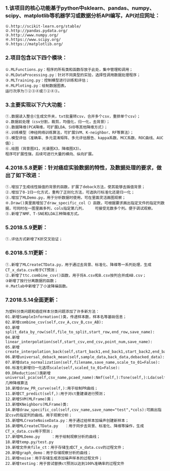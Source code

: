 ### 1.该项目的核心功能基于python中sklearn、pandas、numpy、scipy、matplotlib等机器学习或数据分析API编写，API对应网址：
	①.http://scikit-learn.org/stable/
	②.http://pandas.pydata.org/
	③.http://www.numpy.org/
	④.https://www.scipy.org/
	⑤.https://matplotlib.org/

### 2.项目包含以下四个模块：
	①.MLFunctions.py：程序的所有类和函数存放于此处，集中管理和调用；
	②.MLDataProcessing.py：针对不同类型的实验，选择性调用数据处理程序；
	③.MLTraining.py：控制模型进行训练和评估；
	④.MLPloting.py：绘制数据图表。
	运行次序为①②③④或①②④③。

### 3.主要实现以下六大功能：
	①.数据读入整合(生成文件夹，txt批量转csv，合并多个csv，重排单个csv）；
	②.数据前处理（csv分割，裁剪，均值化，归一化，去背景）；
	③.数据降维(PCA降维，可扩展LDA、SVD等其他降维方式)；
	④.训练模型（神经网络训练算法，可扩展SVM、K-neighbor、RF等算法）；
	⑤.模型评估（准确率、多元混淆矩阵、多元评估报告、kappa系数、MCC系数、ROC曲线、AUC值）；
	⑥.绘图（背景图X1，光谱图X3，降维图X3）。
	程序可扩展性强，后续可进行大量的横向、纵向扩展。

### 4.2018.5.8更新：针对癌症实验数据的特性，及数据处理的要求，做出了如下改进：
	①.增加了生成线性插值的背景的函数，扩展了deback方法，使其能够去插值背景；
	②.增加了0-1归一化方式，重构了正则化方法，可选执行标准化还是归一化；
	③.增加了MLDemo.py，用于分析数据时使用，可在里面灵活画图观察；
	④.Draw()类里面增加了draw_specific_col（）函数，可根据要求画出指定文件的指定列数据，可同时在一图里画多列，cols指定第几列，	   可接受无数多个列。便于调试观察。
	⑤.新增了NMF、T-SNE和LDA三种降维方式。

### 5.2018.5.9更新：
	①.评估方式新增了K折交叉验证；

### 6.2018.5.11更新：
	①.新增了MLCreateCTData.py，用于通过去背景、标准化、降维等一系列处理，生成CT_x_data.csv用于CT预测；
	②.新增了ttc.combine_csv()函数，用于将A.csv和B.csv按列合并成AB.csv；
	③新增了按行分离数据的函数；
	④.Matlab中新增了了小波降噪函数。

### 7.2018.5.14全面更新：
	为塑料分类问题和癌症样本分类问题添加了许多新方法：
	01.新增SampleInformation()类，传递样本数，样本名等基础信息；
	02.新增combine_csv(self,csv_A,csv_B,csv_AB):
	03.新增split_data_by_row(self,file_to_split,start_row,end_row,save_name):
	04.新增linear_interpolation(self,start_csv,end_csv,point_num,save_name):
	05.新增create_interpolation_back(self,start_back1,end_back1,start_back2,end_back2,rotation_sampling=False):
	06.新增universal_deback_mean(self,sample_data,back_data,debacked_data):
	07.新增data_normalization(self,filename,save_name,scale_to_01=False):
	08.标准化新增归一化选项scale(self,scaled_to_01=False):
	09.DReduction()类新增universal_pca(self,csv_name,pcaed_name):Nmf(self,):Tsne(self,):Lda(self):几种降维算法
	10.新增draw_PR_curve(self,):用于绘制PR曲线；
	11.新增CT_predict(self,):用于对ct重建谱进行预测；
	12.新增SVM(MLFrame)类；
	13.新增KNeighbors(MLFrame)类:
	14.新增draw_specific_col(self,csv_name,save_name="test",*cols):可画出指定csv的指定列的曲线。用于观察分析；
	15.新增MLCreateNoiseData.py：用于通过给样本加噪声创建新样本；
	16.新增MLCreateCTData.py   ：用于同步去背景、标准化、降维等操作，生成CT_x_data.csv用于预测；
	17.新增MLDemo.py	   ：用于绘制观察分析的曲线；
	18.新增temp.py/test.py
	19.新增文件夹file_ct：用于存储生成CT_x_data.csv的过程文件；
	20.新增graph_demo：用于存储观察分析的曲线；
	21.新增noise：用于存储生成添加噪声样本的过程文件；
	22.新增testing：用于尝试替换ct预测以达到100%准确率的过程文件
